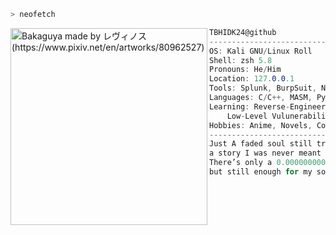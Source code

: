 ```zsh
> neofetch
```

<img align="left" src="https://github.com/user-attachments/assets/1ee46fff-9fd0-4406-8865-a45675af0071" alt="Bakaguya made by レヴィノス (https://www.pixiv.net/en/artworks/80962527)" width="315" /> 

```csharp
TBHIDK24@github
---------------------------------------------
OS: Kali GNU/Linux Roll
Shell: zsh 5.8
Pronouns: He/Him
Location: 127.0.0.1
Tools: Splunk, BurpSuit, Nmap, Wireshark
Languages: C/C++, MASM, Python, Bash
Learning: Reverse-Engineering, Exploits,
	Low-Level Vulunerabilities
Hobbies: Anime, Novels, Coding
---------------------------------------------
Just A faded soul still trying to rewrite
a story I was never meant to read.
There’s only a 0.000000000001% chance for it
but still enough for my soul to glitch.
```
